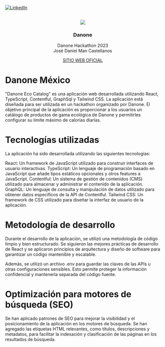 

<!-- Improved compatibility of back to top link: See: https://github.com/othneildrew/Best-README-Template/pull/73 -->
<a name="readme-top"></a>
<!--
*** Thanks for checking out the Best-README-Template. If you have a suggestion
*** that would make this better, please fork the repo and create a pull request
*** or simply open an issue with the tag "enhancement".
*** Don't forget to give the project a star!
*** Thanks again! Now go create something AMAZING! :D
-->



<!-- PROJECT SHIELDS -->
<!--
*** I'm using markdown "reference style" links for readability.
*** Reference links are enclosed in brackets [ ] instead of parentheses ( ).
*** See the bottom of this document for the declaration of the reference variables
*** for contributors-url, forks-url, etc. This is an optional, concise syntax you may use.
*** https://www.markdownguide.org/basic-syntax/#reference-style-links
-->

[![LinkedIn][linkedin-shield]][linkedin-url]



<!-- PROJECT LOGO -->
<br />
<div align="center">
  <a href="https://github.com/JoseMan200124">
    <img src="https://smartmedia.digital4danone.com//is/image/danone/danonelogo?wid=320&fmt=png-alpha&fit=wrap">
  </a>

  <h3 align="center">Danone</h3>

  <p align="center">
Danone Hackathon 2023
<br />
    José Daniel Man Castellanos
  </p>
  <a href="https://danone-front-nd7aaty3m-joseman200124.vercel.app/products">SITIO WEB OFICIAL</a>
</div>

<h1>Danone México</h1>
"Danone Eco Catalog" es una aplicación web desarrollada utilizando React, TypeScript, Contentful, GraphSql y Tailwind CSS. La aplicación está diseñada para ser utilizada en un hackathon organizado por Danone. El objetivo principal de la aplicación es proporcionar a los usuarios un catálogo de productos de gama ecológica de Danone y permitirles configurar su límite máximo de calorías diarias.

<h1>Tecnologías utilizadas</h1>

La aplicación ha sido desarrollada utilizando las siguientes tecnologías:

React: Un framework de JavaScript utilizado para construir interfaces de usuario interactivas.
TypeScript: Un lenguaje de programación basado en JavaScript que añade tipos estáticos opcionales y otros features a JavaScript.
Contentful: Un sistema de gestión de contenidos (CMS) utilizado para almacenar y administrar el contenido de la aplicación.
GraphQL: Un lenguaje de consulta y manipulación de datos utilizado para obtener datos específicos de la API de Contentful.
Tailwind CSS: Un framework de CSS utilizado para diseñar la interfaz de usuario de la aplicación.

<h1>Metodología de desarrollo</h1>


Durante el desarrollo de la aplicación, se utilizó una metodología de código limpio y bien estructurado. Se siguieron las mejores prácticas de desarrollo de React y se aplicaron principios de arquitectura y diseño de software para garantizar un código mantenible y escalable.

Además, se utilizó un archivo .env para guardar las claves de las APIs u otras configuraciones sensibles. Esto permite proteger la información confidencial y mantenerla separada del código fuente.



<h1>Optimización para motores de búsqueda (SEO)</h1>

Se han aplicado patrones de SEO para mejorar la visibilidad y el posicionamiento de la aplicación en los motores de búsqueda. Se han agregado las etiquetas HTML relevantes, como títulos, descripciones y metadatos, para facilitar la indexación y clasificación de las páginas en los resultados de búsqueda.



[linkedin-shield]: https://img.shields.io/badge/-LinkedIn-black.svg?style=for-the-badge&logo=linkedin&colorB=555
[linkedin-url]: https://www.linkedin.com/in/josé-daniel-man-castellanos-fullstackwebdeveloper/

